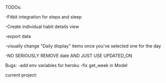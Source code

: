 TODOs:

-Fitbit integration for steps and sleep

-Create individual habit details view

-export data

-visually change "Daily display" items once you've selected one for the day

-NO SERIOUSLY REMOVE date AND JUST USE UPDATED_ON



Bugs:
-add env variables for heroku
-fix get_week in Model


current project:

